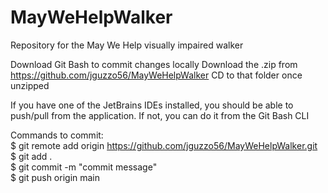 # MayWeHelpWalker

Repository for the May We Help visually impaired walker

Download Git Bash to commit changes locally
Download the .zip from https://github.com/jguzzo56/MayWeHelpWalker
CD to that folder once unzipped

If you have one of the JetBrains IDEs installed, you should be able to push/pull from the application. If not, you can do it from the Git Bash CLI

Commands to commit: <br />
$ git remote add origin https://github.com/jguzzo56/MayWeHelpWalker.git <br />
$ git add . <br />
$ git commit -m "commit message" <br />
$ git push origin main <br />
